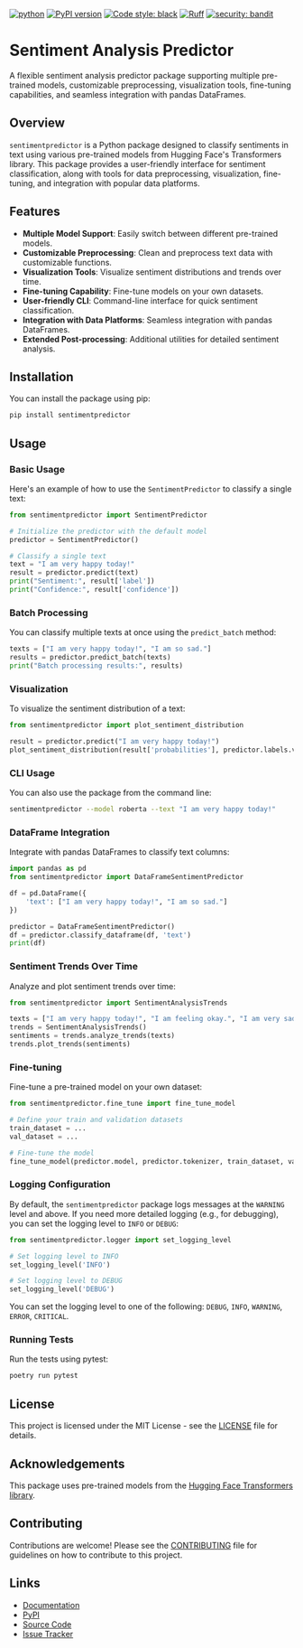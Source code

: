 [![python](https://img.shields.io/badge/Python-3.9|3.10|3.11|3.12|3.13-3776AB.svg?style=flat&logo=python&logoColor=white)](https://www.python.org) [![PyPI version](https://badge.fury.io/py/sentimentpredictor.svg)](https://badge.fury.io/py/sentimentpredictor) [![Code style: black](https://img.shields.io/badge/code%20style-black-000000.svg)](https://github.com/psf/black) [![Ruff](https://img.shields.io/endpoint?url=https://raw.githubusercontent.com/astral-sh/ruff/main/assets/badge/v2.json)](https://github.com/astral-sh/ruff) [![security: bandit](https://img.shields.io/badge/security-bandit-yellow.svg)](https://github.com/PyCQA/bandit)

# Sentiment Analysis Predictor

A flexible sentiment analysis predictor package supporting multiple pre-trained models, customizable preprocessing, visualization tools, fine-tuning capabilities, and seamless integration with pandas DataFrames.

## Overview

`sentimentpredictor` is a Python package designed to classify sentiments in text using various pre-trained models from Hugging Face's Transformers library. This package provides a user-friendly interface for sentiment classification, along with tools for data preprocessing, visualization, fine-tuning, and integration with popular data platforms.

## Features

- **Multiple Model Support**: Easily switch between different pre-trained models.
- **Customizable Preprocessing**: Clean and preprocess text data with customizable functions.
- **Visualization Tools**: Visualize sentiment distributions and trends over time.
- **Fine-tuning Capability**: Fine-tune models on your own datasets.
- **User-friendly CLI**: Command-line interface for quick sentiment classification.
- **Integration with Data Platforms**: Seamless integration with pandas DataFrames.
- **Extended Post-processing**: Additional utilities for detailed sentiment analysis.

## Installation

You can install the package using pip:

```bash
pip install sentimentpredictor
```

## Usage

### Basic Usage

Here's an example of how to use the `SentimentPredictor` to classify a single text:

```python
from sentimentpredictor import SentimentPredictor

# Initialize the predictor with the default model
predictor = SentimentPredictor()

# Classify a single text
text = "I am very happy today!"
result = predictor.predict(text)
print("Sentiment:", result['label'])
print("Confidence:", result['confidence'])
```

### Batch Processing

You can classify multiple texts at once using the `predict_batch` method:

```python
texts = ["I am very happy today!", "I am so sad."]
results = predictor.predict_batch(texts)
print("Batch processing results:", results)
```

### Visualization

To visualize the sentiment distribution of a text:

```python
from sentimentpredictor import plot_sentiment_distribution

result = predictor.predict("I am very happy today!")
plot_sentiment_distribution(result['probabilities'], predictor.labels.values())
```

### CLI Usage

You can also use the package from the command line:

```bash
sentimentpredictor --model roberta --text "I am very happy today!"
```

### DataFrame Integration

Integrate with pandas DataFrames to classify text columns:

```python
import pandas as pd
from sentimentpredictor import DataFrameSentimentPredictor

df = pd.DataFrame({
    'text': ["I am very happy today!", "I am so sad."]
})

predictor = DataFrameSentimentPredictor()
df = predictor.classify_dataframe(df, 'text')
print(df)
```

### Sentiment Trends Over Time

Analyze and plot sentiment trends over time:

```python
from sentimentpredictor import SentimentAnalysisTrends

texts = ["I am very happy today!", "I am feeling okay.", "I am very sad."]
trends = SentimentAnalysisTrends()
sentiments = trends.analyze_trends(texts)
trends.plot_trends(sentiments)
```

### Fine-tuning

Fine-tune a pre-trained model on your own dataset:

```python
from sentimentpredictor.fine_tune import fine_tune_model

# Define your train and validation datasets
train_dataset = ...
val_dataset = ...

# Fine-tune the model
fine_tune_model(predictor.model, predictor.tokenizer, train_dataset, val_dataset, output_dir='fine_tuned_model')
```

### Logging Configuration

By default, the `sentimentpredictor` package logs messages at the `WARNING` level and above. If you need more detailed logging (e.g., for debugging), you can set the logging level to `INFO` or `DEBUG`:

```python
from sentimentpredictor.logger import set_logging_level

# Set logging level to INFO
set_logging_level('INFO')

# Set logging level to DEBUG
set_logging_level('DEBUG')
```

You can set the logging level to one of the following: `DEBUG`, `INFO`, `WARNING`, `ERROR`, `CRITICAL`.

### Running Tests

Run the tests using pytest:

```bash
poetry run pytest
```

## License

This project is licensed under the MIT License - see the [LICENSE](LICENSE) file for details.

## Acknowledgements

This package uses pre-trained models from the [Hugging Face Transformers library](https://github.com/huggingface/transformers).


## Contributing

Contributions are welcome! Please see the [CONTRIBUTING](CONTRIBUTING.md) file for guidelines on how to contribute to this project.


## Links

- [Documentation](https://github.com/ankit-aglawe/sentimentpredictor#readme)
- [PyPI](https://pypi.org/project/sentimentpredictor/)
- [Source Code](https://github.com/ankit-aglawe/sentimentpredictor)
- [Issue Tracker](https://github.com/ankit-aglawe/sentimentpredictor/issues)
